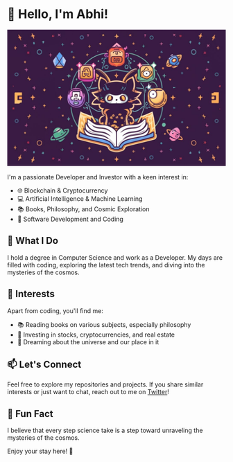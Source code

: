 # 👋 Hello, I'm Abhi!

![Profile Banner](https://github.com/CryptoCosmicDev/CryptoCosmicDev/blob/main/Create_a_captivating_GitHub_profile_banner_for_.jpg)

I'm a passionate Developer and Investor with a keen interest in:

- 🌐 Blockchain & Cryptocurrency
- 💻 Artificial Intelligence & Machine Learning
- 📚 Books, Philosophy, and Cosmic Exploration
- 🚀 Software Development and Coding

## 🚀 What I Do

I hold a degree in Computer Science and work as a Developer. My days are filled with coding, exploring the latest tech trends, and diving into the mysteries of the cosmos.

## 🌌 Interests

Apart from coding, you'll find me:

- 📚 Reading books on various subjects, especially philosophy
- 💼 Investing in stocks, cryptocurrencies, and real estate
- 🌠 Dreaming about the universe and our place in it

## 📫 Let's Connect

Feel free to explore my repositories and projects. If you share similar interests or just want to chat, reach out to me on [Twitter](https://twitter.com/CryptoCosmicDev)!

## 🌟 Fun Fact

I believe that every step science take is a step toward unraveling the mysteries of the cosmos.

Enjoy your stay here! 🚀

